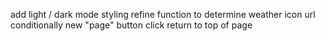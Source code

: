 add light / dark mode styling
refine function to determine weather icon url conditionally
new "page" button click return to top of page